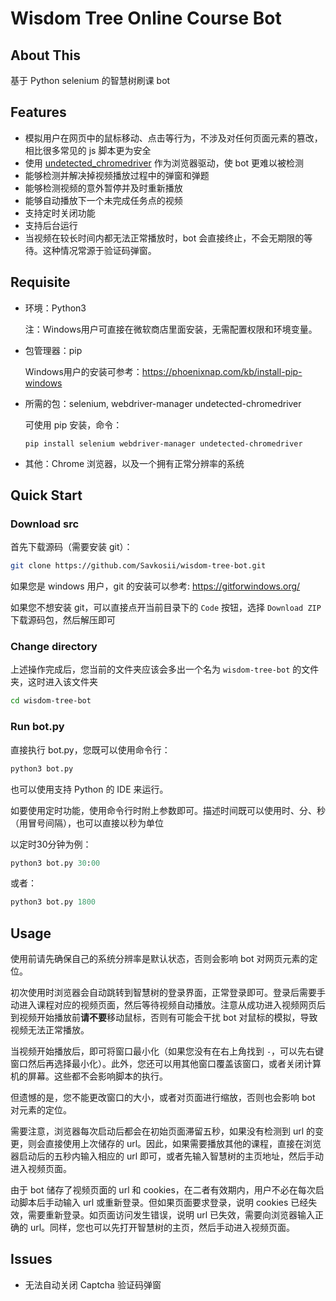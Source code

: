 #  Wisdom Tree Online Course Bot

## About This

基于 Python selenium 的智慧树刷课 bot

## Features

- 模拟用户在网页中的鼠标移动、点击等行为，不涉及对任何页面元素的篡改，相比很多常见的 js 脚本更为安全
- 使用 [undetected_chromedriver](https://github.com/ultrafunkamsterdam/undetected-chromedriver) 作为浏览器驱动，使 bot 更难以被检测
- 能够检测并解决掉视频播放过程中的弹窗和弹题
- 能够检测视频的意外暂停并及时重新播放
- 能够自动播放下一个未完成任务点的视频
- 支持定时关闭功能
- 支持后台运行
- 当视频在较长时间内都无法正常播放时，bot 会直接终止，不会无期限的等待。这种情况常源于验证码弹窗。

## Requisite

- 环境：Python3

  注：Windows用户可直接在微软商店里面安装，无需配置权限和环境变量。

- 包管理器：pip

  Windows用户的安装可参考：https://phoenixnap.com/kb/install-pip-windows

- 所需的包：selenium, webdriver-manager undetected-chromedriver

  可使用 pip 安装，命令：

  ```
  pip install selenium webdriver-manager undetected-chromedriver
  ```

- 其他：Chrome 浏览器，以及一个拥有正常分辨率的系统

## Quick Start

### Download src
首先下载源码（需要安装 git）：

```bash
git clone https://github.com/Savkosii/wisdom-tree-bot.git
```

如果您是 windows 用户，git 的安装可以参考: https://gitforwindows.org/

如果您不想安装 git，可以直接点开当前目录下的 `Code` 按钮，选择 `Download ZIP` 下载源码包，然后解压即可

### Change directory
上述操作完成后，您当前的文件夹应该会多出一个名为 `wisdom-tree-bot` 的文件夹，这时进入该文件夹

```bash
cd wisdom-tree-bot
```

### Run bot.py
直接执行 bot.py，您既可以使用命令行：

```bash
python3 bot.py
```

也可以使用支持 Python 的 IDE 来运行。

如要使用定时功能，使用命令行时附上参数即可。描述时间既可以使用时、分、秒（用冒号间隔），也可以直接以秒为单位

以定时30分钟为例：

```python
python3 bot.py 30:00
```

或者：

```python
python3 bot.py 1800
```

## Usage

使用前请先确保自己的系统分辨率是默认状态，否则会影响 bot 对网页元素的定位。

初次使用时浏览器会自动跳转到智慧树的登录界面，正常登录即可。登录后需要手动进入课程对应的视频页面，然后等待视频自动播放。注意从成功进入视频网页后到视频开始播放前**请不要**移动鼠标，否则有可能会干扰 bot 对鼠标的模拟，导致视频无法正常播放。

当视频开始播放后，即可将窗口最小化（如果您没有在右上角找到 `-`，可以先右键窗口然后再选择最小化）。此外，您还可以用其他窗口覆盖该窗口，或者关闭计算机的屏幕。这些都不会影响脚本的执行。

但遗憾的是，您不能更改窗口的大小，或者对页面进行缩放，否则也会影响 bot 对元素的定位。

需要注意，浏览器每次启动后都会在初始页面滞留五秒，如果没有检测到 url 的变更，则会直接使用上次储存的 url。因此，如果需要播放其他的课程，直接在浏览器启动后的五秒内输入相应的 url 即可，或者先输入智慧树的主页地址，然后手动进入视频页面。

由于 bot 储存了视频页面的 url 和 cookies，在二者有效期内，用户不必在每次启动脚本后手动输入 url 或重新登录。但如果页面要求登录，说明 cookies 已经失效，需要重新登录。如页面访问发生错误，说明 url 已失效，需要向浏览器输入正确的 url。同样，您也可以先打开智慧树的主页，然后手动进入视频页面。

## Issues

- 无法自动关闭 Captcha 验证码弹窗
